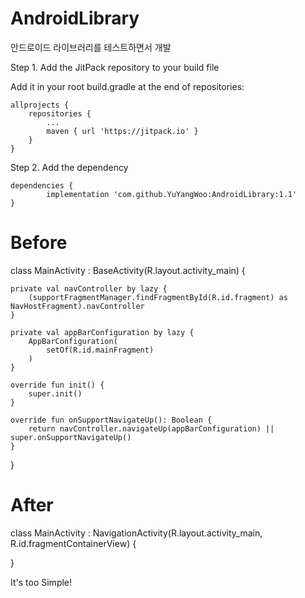 # AndroidLibrary
안드로이드 라이브러리를 테스트하면서 개발

Step 1. Add the JitPack repository to your build file

Add it in your root build.gradle at the end of repositories:

	allprojects {
		repositories {
			...
			maven { url 'https://jitpack.io' }
		}
	}
  
 
 Step 2. Add the dependency
 
 	dependencies {
	        implementation 'com.github.YuYangWoo:AndroidLibrary:1.1'
	}

# Before

 class MainActivity : BaseActivity<ActivityMainBinding>(R.layout.activity_main) {

    private val navController by lazy {
        (supportFragmentManager.findFragmentById(R.id.fragment) as NavHostFragment).navController
    }

    private val appBarConfiguration by lazy {
        AppBarConfiguration(
            setOf(R.id.mainFragment)
        )
    }

    override fun init() {
        super.init()
    }

    override fun onSupportNavigateUp(): Boolean {
        return navController.navigateUp(appBarConfiguration) || super.onSupportNavigateUp()
    }

}

	
# After
	
 class MainActivity : NavigationActivity<ActivityMainBinding>(R.layout.activity_main, R.id.fragmentContainerView) {

}

It's too Simple!
